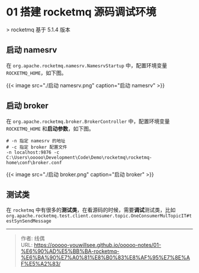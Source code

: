 # 01 搭建 rocketmq 源码调试环境


&gt; rocketmq 基于 5.1.4 版本

## 启动 namesrv

在 `org.apache.rocketmq.namesrv.NamesrvStartup` 中，配置环境变量 `ROCKETMQ_HOME`，如下图。

{{&lt; image src=&#34;./启动 namesrv.png&#34; caption=&#34;启动 namesrv&#34; &gt;}}

## 启动 broker

在 `org.apache.rocketmq.broker.BrokerController` 中，配置环境变量 `ROCKETMQ_HOME` 和**启动参数**，如下图。

```
# -n 指定 namesrv 的地址
# -c 指定 broker 配置文件
-n localhost:9876 -c C:\Users\ooooo\Development\Code\Demo\rocketmq\rocketmq-home\conf\broker.conf
```

{{&lt; image src=&#34;./启动 broker.png&#34; caption=&#34;启动 broker&#34; &gt;}}


## 测试类

在 `rocketmq` 中有很多的**测试类**，在看源码的时候，需要**调试**测试类，比如 `org.apache.rocketmq.test.client.consumer.topic.OneConsumerMulTopicIT#testSynSendMessage`

---

> 作者: 线偶  
> URL: https://ooooo-youwillsee.github.io/ooooo-notes/01-%E6%90%AD%E5%BB%BA-rocketmq-%E6%BA%90%E7%A0%81%E8%B0%83%E8%AF%95%E7%8E%AF%E5%A2%83/  

